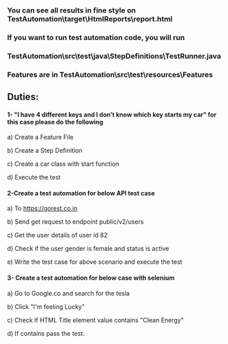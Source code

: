 ### You can see all results in fine style on TestAutomation\target\HtmlReports\report.html

### If you want to run test automation code, you will run
### TestAutomation\src\test\java\StepDefinitions\TestRunner.java

### Features are in TestAutomation\src\test\resources\Features

## Duties:

#### 1- "I have 4 different keys and I don’t know which key starts my car" for this case please do the following

  a) Create a Feature File
  
  b) Create a Step Definition
  
  c) Create a car class with start function
  
  d) Execute the test
  
  
#### 2-Create a test automation for below API test case

  a) To https://gorest.co.in
  
  b) Send get request to endpoint public/v2/users
  
  c) Get the user details of user id 82
  
  d) Check if the user gender is female and status is active
  
  e) Write the test case for above scenario and execute the test


#### 3- Create a test automation for below case with selenium

  a) Go to Google.co and search for the tesla
  
  b) Click "I'm feeling Lucky"
  
  c) Check if HTML Title element value contains  "Clean Energy"
  
  d) If contains pass the test.
